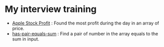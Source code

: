 # My interview training

 - [Apple Stock Profit](apple-stock-profit) : Found the most profit during the day in an array of price.
 - [has-pair-equals-sum](has-pair-equals-sum) : Find a pair of number in the array equals to the sum in input.
